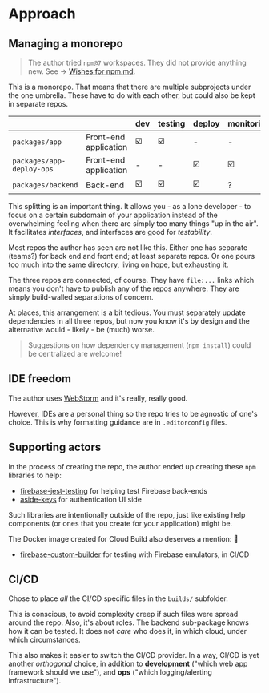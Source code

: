 # Approach


## Managing a monorepo

>The author tried `npm@7` workspaces. They did not provide anything new. See -> [Wishes for npm.md](DEVS/Wishes%20for%20npm.md).

This is a monorepo. That means that there are multiple subprojects under the one umbrella. These have to do with each other, but could also be kept in separate repos.

|||dev|testing|deploy|monitoring|
|---|---|---|---|---|---|
|`packages/app`|Front-end application|☑️|☑️|-|-|
|`packages/app-deploy-ops`|Front-end application|-|-|☑️|☑️|
|`packages/backend`|Back-end|☑️|☑️|☑️|?|

This splitting is an important thing. It allows you - as a lone developer - to focus on a certain subdomain of your application instead of the overwhelming feeling when there are simply too many things "up in the air". It facilitates *interfaces*, and interfaces are good for *testability*.

Most repos the author has seen are not like this. Either one has separate (teams?) for back end and front end; at least separate repos. Or one pours too much into the same directory, living on hope, but exhausting it.

The three repos are connected, of course. They have `file:...` links which means you don't have to publish any of the repos anywhere. They are simply build-walled separations of concern.

At places, this arrangement is a bit tedious. You must separately update dependencies in all three repos, but now you know it's by design and the alternative would - likely - be (much) worse.

>Suggestions on how dependency management (`npm install`) could be centralized are welcome!


## IDE freedom

The author uses [WebStorm](https://www.jetbrains.com/webstorm/) and it's really, really good.

However, IDEs are a personal thing so the repo tries to be agnostic of one's choice. This is why formatting guidance are in `.editorconfig` files.


## Supporting actors

In the process of creating the repo, the author ended up creating these `npm` libraries to help:

- [firebase-jest-testing](https://github.com/akauppi/firebase-jest-testing) for helping test Firebase back-ends
- [aside-keys](https://github.com/akauppi/aside-keys/tree/master/packages/aside-keys) for authentication UI side

Such libraries are intentionally outside of the repo, just like existing help components (or ones that you create for your application) might be.

The Docker image created for Cloud Build also deserves a mention: 🏅

- [firebase-custom-builder](https://github.com/akauppi/firebase-custom-builder) for testing with Firebase emulators, in CI/CD


## CI/CD

Chose to place *all* the CI/CD specific files in the `builds/` subfolder.

This is conscious, to avoid complexity creep if such files were spread around the repo. Also, it's about roles. The backend sub-package knows how it can be tested. It does not *care* who does it, in which cloud, under which circumstances.

This also makes it easier to switch the CI/CD provider. In a way, CI/CD is yet another *orthogonal* choice, in addition to **development** ("which web app framework should we use"), and **ops** ("which logging/alerting infrastructure").

<!-- tbd. picture of three axis -->
